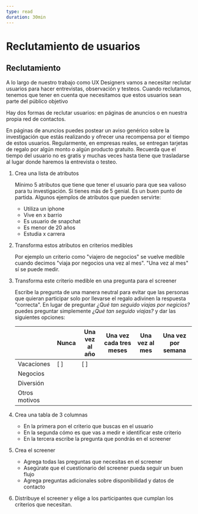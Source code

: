```yaml
---
type: read
duration: 30min
---
```


# Reclutamiento de usuarios

## Reclutamiento

A lo largo de nuestro trabajo como UX Designers vamos a necesitar reclutar
usuarios para hacer entrevistas, observación y testeos. Cuando reclutamos,
tenemos que tener en cuenta que necesitamos que estos usuarios sean parte del
público objetivo

Hay dos formas de reclutar usuarios: en páginas de anuncios o en nuestra propia
red de contactos.

En páginas de anuncios puedes postear un aviso genérico sobre la investigación
que estás realizando y ofrecer una recompensa por el tiempo de estos usuarios.
Regularmente, en empresas reales, se entregan tarjetas de regalo por algún
monto o algún producto gratuito. Recuerda que el tiempo del usuario no es gratis
y muchas veces hasta tiene que trasladarse al lugar donde haremos la entrevista
o testeo.

1. Crea una lista de atributos

   Mínimo 5 atributos que tiene que tener el usuario para que sea valioso para
   tu investigación. Si tienes más de 5 genial. Es un buen punto de partida.
   Algunos ejemplos de atributos que pueden servirte:
      * Utiliza un iphone
      * Vive en x barrio
      * Es usuario de snapchat
      * Es menor de 20 años
      * Estudia x carrera

2. Transforma estos atributos en criterios medibles

   Por ejemplo un criterio como "viajero de negocios" se vuelve medible cuando
   decimos "viaja por negocios una vez al mes". "Una vez al mes" sí se puede
   medir.

3. Transforma este criterio medible en una pregunta para el screener

   Escribe la pregunta de una manera neutral para evitar que las personas que
   quieran participar solo por llevarse el regalo adivinen la respuesta
   "correcta".
   En lugar de preguntar *¿Qué tan seguido viajas por negicios?* puedes
   preguntar simplemente *¿Qué tan seguido viajas?* y dar las siguientes
   opciones:

   | |Nunca|Una vez al año|Una vez cada tres meses|Una vez al mes|Una vez por semana|
   |:----------|----------|-----------|-------------|---------|---------|
   |Vacaciones| [ ] | [ ] | | | |
   |Negocios| | | | | |
   |Diversión| | | | | |
   |Otros motivos| | | | | |

4. Crea una tabla de 3 columnas
   * En la primera pon el criterio que buscas en el usuario
   * En la segunda cómo es que vas a medir e identificar este criterio
   * En la tercera escribe la pregunta que pondrás en el screener

5. Crea el screener
   * Agrega todas las preguntas que necesitas en el screener
   * Asegúrate que el cuestionario del screener pueda seguir un buen flujo
   * Agrega preguntas adicionales sobre disponibilidad y datos de contacto

6. Distribuye el screener y elige a los participantes que cumplan los criterios
   que necesitan.
